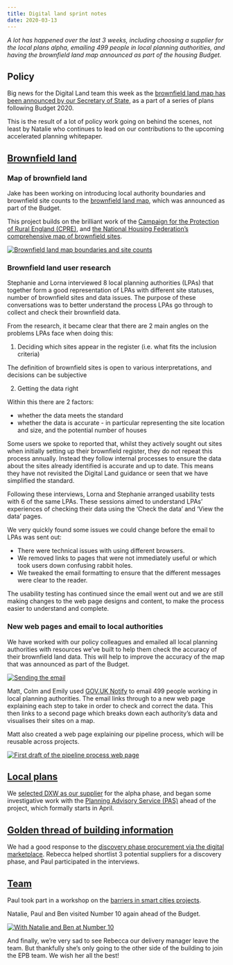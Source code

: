 ```yaml
---
title: Digital land sprint notes
date: 2020-03-13
---
```


_A lot has happened over the last 3 weeks, including choosing a supplier for the local plans alpha, emailing 499 people in local planning authorities, and having the brownfield land map announced as part of the housing Budget._

## Policy

Big news for the Digital Land team this week as the [brownfield land map has been announced by our Secretary of State](https://www.gov.uk/government/news/robert-jenrick-plans-for-the-future-to-get-britain-building), as a part of a series of plans following Budget 2020. 

This is the result of a lot of policy work going on behind the scenes, not least by Natalie who continues to lead on our contributions to the upcoming accelerated planning whitepaper.

## [Brownfield land](https://digital-land.github.io/project/brownfield-sites/) 

### Map of brownfield land

Jake has been working on introducing local authority boundaries and brownfield site counts to the [brownfield land map](https://digital-land.github.io/map/), which was announced as part of the Budget.

This project builds on the brilliant work of the [Campaign for the Protection of Rural England (CPRE)](https://www.cpre.org.uk/resources/state-of-brownfield-2019/), and [the National Housing Federation’s comprehensive map of brownfield sites](https://www.housing.org.uk/resources/housing-sites-brownfield-land-map/).

<a data-flickr-embed="true" href="https://www.flickr.com/photos/182343195@N08/49655234487/in/dateposted-public/" title="Brownfield land map boundaries and site counts"><img src="https://live.staticflickr.com/65535/49655234487_5d79184f7a_c.jpg" alt="Brownfield land map boundaries and site counts"></a>

### Brownfield land user research

Stephanie and Lorna interviewed 8 local planning authorities (LPAs) that together form a good representation of LPAs with different site statuses, number of brownfield sites and data issues. The purpose of these conversations was to better understand the process LPAs go through to collect and check their brownfield data. 

From the research, it became clear that there are 2 main angles on the problems LPAs face when doing this:

1. Deciding which sites appear in the register (i.e. what fits the inclusion criteria)

The definition of brownfield sites is open to various interpretations, and decisions can be subjective

2. Getting the data right

Within this there are 2 factors: 

* whether the data meets the standard 
* whether the data is accurate - in particular representing the site location and size, and the potential number of houses

Some users we spoke to reported that, whilst they actively sought out sites when initially setting up their brownfield register, they do not repeat this process annually. Instead they follow internal processes to ensure the data about the sites already identified is accurate and up to date. This means they have not revisited the Digital Land guidance or seen that we have simplified the standard.

Following these interviews, Lorna and Stephanie arranged usability tests with 6 of the same LPAs. These sessions aimed to understand LPAs’ experiences of checking their data using the ‘Check the data’ and ‘View the data’ pages. 

We very quickly found some issues we could change before the email to LPAs was sent out:

* There were technical issues with using different browsers.
* We removed links to pages that were not immediately useful or which took users down confusing rabbit holes.
* We tweaked the email formatting to ensure that the different messages were clear to the reader.

The usability testing has continued since the email went out and we are still making changes to the web page designs and content, to make the process easier to understand and complete.

### New web pages and email to local authorities

We have worked with our policy colleagues and emailed all local planning authorities with resources we’ve built to help them check the accuracy of their brownfield land data. This will help to improve the accuracy of the map that was announced as part of the Budget. 

<a href="https://www.flickr.com/photos/psd/49640390962/in/album-72157703657907285/" title="Sending the email"><img src="https://live.staticflickr.com/65535/49640390962_01fda230e1_c.jpg" alt="Sending the email"></a>

Matt, Colm and Emily used [GOV.UK Notify](https://www.notifications.service.gov.uk/) to email 499 people working in local planning authorities. The email links through to a new web page explaining each step to take in order to check and correct the data. This then links to a second page which breaks down each authority’s data and visualises their sites on a map.

Matt also created a web page explaining our pipeline process, which will be reusable across projects.

<a href="https://www.flickr.com/photos/182343195@N08/49625630358/in/dateposted-public/" title="Pipeline process web page"><img src="https://live.staticflickr.com/65535/49625630358_49b135fa52_c.jpg" alt="First draft of the pipeline process web page"></a> 

## [Local plans](https://digital-land.github.io/project/local-plans/)

We [selected DXW as our supplier](https://www.digitalmarketplace.service.gov.uk/digital-outcomes-and-specialists/opportunities/11591) for the alpha phase, and began some investigative work with the [Planning Advisory Service (PAS)](https://local.gov.uk/pas) ahead of the project, which formally starts in April.

## [Golden thread of building information](https://digital-land.github.io/project/golden-thread-of-building-information/)

We had a good response to the [discovery phase procurement via the digital marketplace](https://www.digitalmarketplace.service.gov.uk/digital-outcomes-and-specialists/opportunities/11868). Rebecca helped shortlist 3 potential suppliers for a discovery phase, and Paul participated in the interviews.

## [Team](https://digital-land.github.io/about/)

Paul took part in a workshop on the [barriers in smart cities projects](https://twitter.com/marilina_toli/status/1238118116137328641).

Natalie, Paul and Ben visited Number 10 again ahead of the Budget.

<a data-flickr-embed="true" href="https://www.flickr.com/photos/psd/49583765323/in/dateposted-public/" title="With Natalie and Ben at Number 10"><img src="https://live.staticflickr.com/65535/49583765323_073177d8a1_c.jpg" alt="With Natalie and Ben at Number 10"></a>

And finally, we’re very sad to see Rebecca our delivery manager leave the team. But thankfully she’s only going to the other side of the building to join the EPB team. We wish her all the best!
